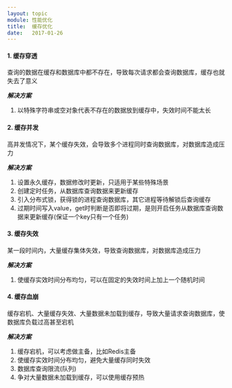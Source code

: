 ```yaml
---
layout: topic
module: 性能优化
title:  缓存优化
date:   2017-01-26
---
```


#### 1. 缓存穿透

查询的数据在缓存和数据库中都不存在，导致每次请求都会查询数据库，缓存也就失去了意义

***解决方案***

1. 以特殊字符串或空对象代表不存在的数据放到缓存中，失效时间不能太长

#### 2. 缓存并发

高并发情况下，某个缓存失效，会导致多个进程同时查询数据库，对数据库造成压力

***解决方案***

1. 设置永久缓存，数据修改时更新，只适用于某些特殊场景
2. 创建定时任务，从数据库查询数据来更新缓存
3. 引入分布式锁，获得锁的进程查询数据库，其它进程等待解锁后查询缓存
4. 过期时间写入value，get时判断是否即将过期，是则开启任务从数据库查询数据来更新缓存(保证一个key只有一个任务)

#### 3. 缓存失效

某一段时间内，大量缓存集体失效，导致查询数据库，对数据库造成压力

***解决方案***

1. 使缓存实效时间分布均匀，可以在固定的失效时间上加上一个随机时间

#### 4. 缓存血崩

缓存宕机、大量缓存失效、大量数据未加载到缓存，导致大量请求查询数据库，使数据库负载过高甚至宕机

***解决方案***

1. 缓存宕机，可以考虑做主备，比如Redis主备  
2. 使缓存实效时间分布均匀，避免大量缓存同时失效  
3. 数据库查询限流(队列)  
4. 争对大量数据未加载到缓存，可以使用缓存预热
